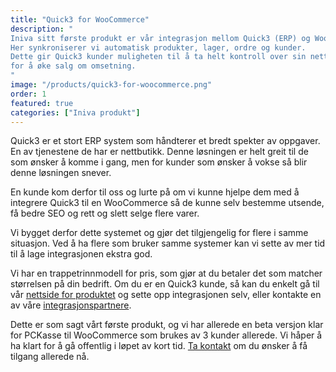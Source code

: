 ```yaml
---
title: "Quick3 for WooCommerce"
description: "
Iniva sitt første produkt er vår integrasjon mellom Quick3 (ERP) og WooCommerce. 
Her synkroniserer vi automatisk produkter, lager, ordre og kunder. 
Dette gir Quick3 kunder muligheten til å ta helt kontroll over sin nettbutikk 
for å øke salg om omsetning.
"
image: "/products/quick3-for-woocommerce.png"
order: 1
featured: true
categories: ["Iniva produkt"]
---
```


Quick3 er et stort ERP system som håndterer et bredt spekter av oppgaver. En av
tjenestene de har er nettbutikk. Denne løsningen er helt greit til de som ønsker
å komme i gang, men for kunder som ønsker å vokse så blir denne løsningen snever.

En kunde kom derfor til oss og lurte på om vi kunne hjelpe dem med å integrere
Quick3 til en WooCommerce så de kunne selv bestemme utsende, få bedre SEO og
rett og slett selge flere varer.

Vi bygget derfor dette systemet og gjør det tilgjengelig for flere i samme situasjon.
Ved å ha flere som bruker samme systemer kan vi sette av mer tid til å lage
integrasjonen ekstra god.

Vi har en trappetrinnmodell for pris, som gjør at du betaler det som matcher
størrelsen på din bedrift. Om du er en Quick3 kunde, så kan du enkelt gå til vår
[nettside for produktet](https://quick3-for-woocommerce.no/no/) og sette opp
integrasjonen selv, eller kontakte en av våre [integrasjonspartnere](https://quick3-for-woocommerce.no/no/partnere).

Dette er som sagt vårt første produkt, og vi har allerede en beta versjon klar
for PCKasse til WooCommerce som brukes av 3 kunder allerede. Vi håper å ha
klart for å gå offentlig i løpet av kort tid. [Ta kontakt](/kontakt) om du
ønsker å få tilgang allerede nå.
